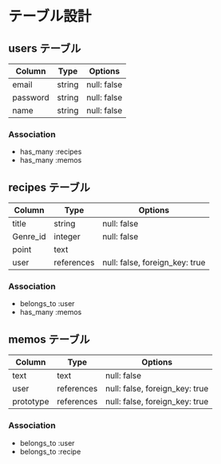 # テーブル設計

## users テーブル

| Column     | Type   | Options     |
| ---------- | ------ | ----------- |
| email      | string | null: false |
| password   | string | null: false |
| name       | string | null: false |

### Association

- has_many :recipes
- has_many :memos


## recipes テーブル

| Column     | Type       | Options                        |
| ---------- | ---------- | ------------------------------ |
| title      | string     | null: false                    |
| Genre_id   | integer    | null: false                    |
| point      | text       |                                |
| user       | references | null: false, foreign_key: true |

### Association

- belongs_to :user
- has_many :memos

## memos テーブル

| Column    | Type       | Options                        |
| --------- | ---------- | ------------------------------ |
| text      | text       | null: false                    |
| user      | references | null: false, foreign_key: true |
| prototype | references | null: false, foreign_key: true |

### Association

- belongs_to :user
- belongs_to :recipe
